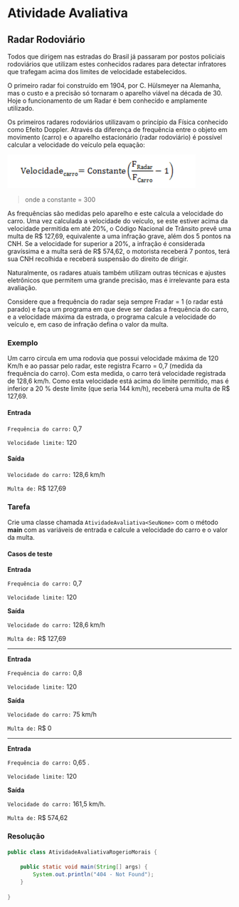 # Atividade Avaliativa

## Radar Rodoviário

Todos que dirigem nas estradas do Brasil já passaram por postos policiais rodoviários que utilizam estes conhecidos radares para detectar infratores que trafegam acima dos limites de velocidade estabelecidos.

O primeiro radar foi construído em 1904, por C. Hülsmeyer na Alemanha, mas o custo e a precisão só tornaram o aparelho viável na década de 30. Hoje o funcionamento de um Radar é bem conhecido e amplamente utilizado.

Os primeiros radares rodoviários utilizavam o princípio da Física conhecido como Efeito Doppler. Através da diferença de frequência entre o objeto em movimento (carro) e o aparelho estacionário (radar rodoviário) é possível calcular a velocidade do veículo pela equação:

![Fórmula {w=62}](imagens/005-atividade-avaliativa/formula.png)

> onde a constante = 300

As frequências são medidas pelo aparelho e este calcula a velocidade do carro.
Uma vez calculada a velocidade do veículo, se este estiver acima da velocidade permitida em até 20%, o Código Nacional de Trânsito prevê uma multa de R$ 127,69, equivalente a uma infração grave, além dos 5 pontos na CNH. Se a velocidade for superior a 20%, a infração é considerada gravíssima e a multa será de R$ 574,62, o motorista receberá 7 pontos, terá sua CNH recolhida e receberá suspensão do direito de dirigir.

Naturalmente, os radares atuais também utilizam outras técnicas e ajustes eletrônicos que permitem uma grande precisão, mas é irrelevante para esta avaliação.

Considere que a frequência do radar seja sempre Fradar = 1 (o radar está parado) e faça um programa em que deve ser dadas a frequência do carro, e a velocidade máxima da estrada, o programa calcule a velocidade do veículo e, em caso de infração defina o valor da multa.


### Exemplo

Um carro circula em uma rodovia que possui velocidade máxima de 120 Km/h e ao passar pelo radar, este registra Fcarro = 0,7 (medida da frequência do carro). Com esta medida, o carro terá velocidade registrada de 128,6 km/h. Como esta velocidade está acima do limite permitido, mas é inferior a 20 % deste limite (que seria 144 km/h), receberá uma multa de R$ 127,69.


#### Entrada
`Frequência do carro:` 0,7

`Velocidade limite:` 120


#### Saída
`Velocidade do carro:` 128,6 km/h

`Multa de:` R$ 127,69


### Tarefa

Crie uma classe chamada `AtividadeAvaliativa<SeuNome>` com o método **main** com as variáveis de entrada e calcule a velocidade do carro e o valor da multa.


#### Casos de teste

**Entrada**

`Frequência do carro:` 0,7

`Velocidade limite:` 120

**Saída**

`Velocidade do carro:` 128,6 km/h

`Multa de:` R$ 127,69

--------------------------------------------
**Entrada**

`Frequência do carro:` 0,8

`Velocidade limite:`	120

**Saída**

`Velocidade do carro:` 75 km/h

`Multa de:` R$ 0

--------------------------------------------

**Entrada**

`Frequência do carro:` 0,65  .

`Velocidade limite:`	120

**Saída**

`Velocidade do carro:` 161,5 km/h.

`Multa de:` R$ 574,62


### Resolução

``` java
public class AtividadeAvaliativaRogerioMorais {
	
	public static void main(String[] args) {
		System.out.println("404 - Not Found");
	}

}

```


